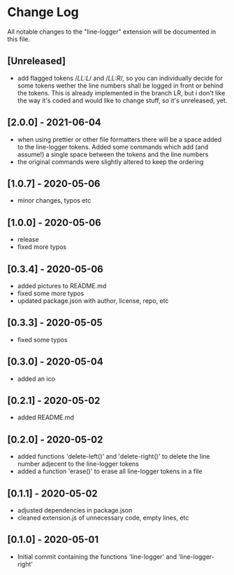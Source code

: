 # Change Log

All notable changes to the "line-logger" extension will be documented in this file.


## [Unreleased]
 - add flagged tokens /*LL:L*/ and /*LL:R*/, so you can individually decide for some tokens wether the line numbers shall be logged in front or behind the tokens. This is already implemented in the branch LR, but i don't like the way it's coded and would like to change stuff, so it's unreleased, yet.



## [2.0.0] - 2021-06-04
  - when using prettier or other file formatters there will be a space added to the line-logger tokens. Added some commands which add (and assume!) a single space between the tokens and the line numbers
  - the original commands were slightly altered to keep the ordering

## [1.0.7] - 2020-05-06
  - minor changes, typos etc

## [1.0.0] - 2020-05-06
  - release
  - fixed more typos

## [0.3.4] - 2020-05-06
  - added pictures to README.md
  - fixed some more typos
  - updated package.json with author, license, repo, etc 

## [0.3.3] - 2020-05-05
  - fixed some typos

## [0.3.0] - 2020-05-04
  - added an ico

## [0.2.1] - 2020-05-02
  - added README.md

## [0.2.0] - 2020-05-02
  - added functions 'delete-left()' and 'delete-right()' to delete the line number adjecent to the line-logger tokens
  - added a function 'erase()' to erase all line-logger tokens in a file

## [0.1.1] - 2020-05-02
  - adjusted dependencies in package.json
  - cleaned extension.js of unnecessary code, empty lines, etc

## [0.1.0] - 2020-05-01
 - Initial commit containing the functions 'line-logger' and 'line-logger-right'